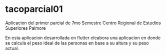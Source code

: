 # tacoparcial01
Aplicacion del primer parcial de 7mo Semestre 
Centro Regional de Estudios Superiores Palmore

En esta aplicacion desarrollada en flutter eleabora una aplicacion en donde se calcula el peso ideal de las personas en base a su altura y su peso actual.

